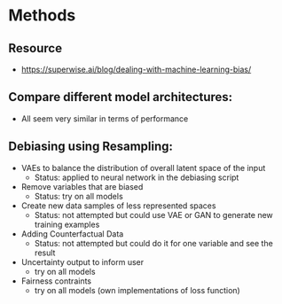 # Methods
## Resource
- https://superwise.ai/blog/dealing-with-machine-learning-bias/
## Compare different model architectures:
- All seem very similar in terms of performance
## Debiasing using Resampling:
- VAEs to balance the distribution of overall latent space of the input
    - Status: applied to neural network in the debiasing script
- Remove variables that are biased
    - Status: try on all models
- Create new data samples of less represented spaces
    - Status: not attempted but could use VAE or GAN to generate new training examples
- Adding Counterfactual Data
    - Status: not attempted but could do it for one variable and see the result
- Uncertainty output to inform user
    - try on all models
- Fairness contraints
    - try on all models (own implementations of loss function)